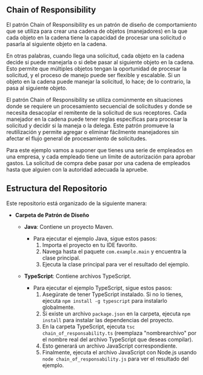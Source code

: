 ## Chain of Responsibility

El patrón Chain of Responsibility es un patrón de diseño de comportamiento que se utiliza para crear una cadena de objetos (manejadores) en la que cada objeto en la cadena tiene la capacidad de procesar una solicitud o pasarla al siguiente objeto en la cadena.

En otras palabras, cuando llega una solicitud, cada objeto en la cadena decide si puede manejarla o si debe pasar al siguiente objeto en la cadena. Esto permite que múltiples objetos tengan la oportunidad de procesar la solicitud, y el proceso de manejo puede ser flexible y escalable. Si un objeto en la cadena puede manejar la solicitud, lo hace; de lo contrario, la pasa al siguiente objeto.

El patrón Chain of Responsibility se utiliza comúnmente en situaciones donde se requiere un procesamiento secuencial de solicitudes y donde se necesita desacoplar el remitente de la solicitud de sus receptores. Cada manejador en la cadena puede tener reglas específicas para procesar la solicitud y decidir si la maneja o la delega. Este patrón promueve la reutilización y permite agregar o eliminar fácilmente manejadores sin afectar el flujo general de procesamiento de solicitudes.

Para este ejemplo vamos a suponer que tienes una serie de empleados en una empresa, y cada empleado tiene un límite de autorización para aprobar gastos. La solicitud de compra debe pasar por una cadena de empleados hasta que alguien con la autoridad adecuada la apruebe.


## Estructura del Repositorio

Este repositorio está organizado de la siguiente manera:

- **Carpeta de Patrón de Diseño**
  - **Java**: Contiene un proyecto Maven.
    - Para ejecutar el ejemplo Java, sigue estos pasos:
      1. Importa el proyecto en tu IDE favorito.
      2. Navega hasta el paquete `com.example.main` y encuentra la clase principal.
      3. Ejecuta la clase principal para ver el resultado del ejemplo.

  - **TypeScript**: Contiene archivos TypeScript.
    - Para ejecutar el ejemplo TypeScript, sigue estos pasos:
      1. Asegúrate de tener TypeScript instalado. Si no lo tienes, ejecuta `npm install -g typescript` para instalarlo globalmente.
      2. Si existe un archivo `package.json` en la carpeta, ejecuta `npm install` para instalar las dependencias del proyecto.
      3. En la carpeta TypeScript, ejecuta `tsc chain_of_responsability.ts` (reemplaza "nombrearchivo" por el nombre real del archivo TypeScript que deseas compilar).
      4. Esto generará un archivo JavaScript correspondiente.
      5. Finalmente, ejecuta el archivo JavaScript con Node.js usando `node chain_of_responsability.js` para ver el resultado del ejemplo.
